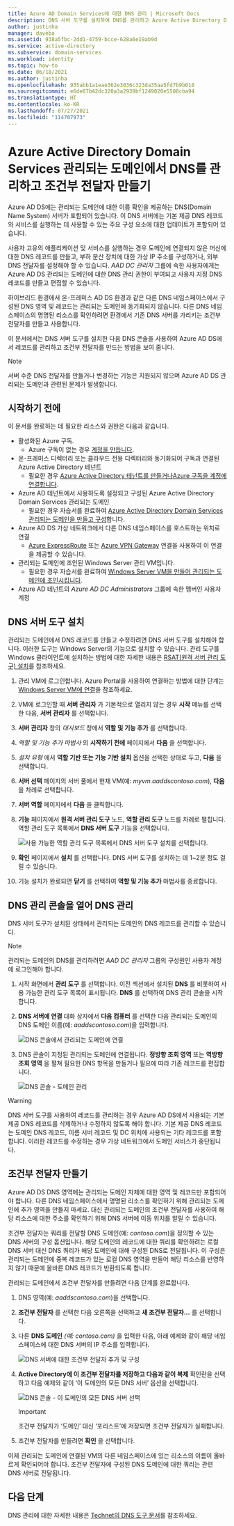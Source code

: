 ```yaml
---
title: Azure AD Domain Services에 대한 DNS 관리 | Microsoft Docs
description: DNS 서버 도구를 설치하여 DNS를 관리하고 Azure Active Directory Domain Services 관리되는 도메인에 대한 조건부 전달자를 만드는 방법을 알아봅니다.
author: justinha
manager: daveba
ms.assetid: 938a5fbc-2dd1-4759-bcce-628a6e19ab9d
ms.service: active-directory
ms.subservice: domain-services
ms.workload: identity
ms.topic: how-to
ms.date: 06/18/2021
ms.author: justinha
ms.openlocfilehash: 935abb1a1eae362e3036c323da35aa5fd7b9b018
ms.sourcegitcommit: e6de87b42dc320a3a2939bf1249020e5508cba94
ms.translationtype: HT
ms.contentlocale: ko-KR
ms.lasthandoff: 07/27/2021
ms.locfileid: "114707973"
---
```

# <a name="administer-dns-and-create-conditional-forwarders-in-an-azure-active-directory-domain-services-managed-domain"></a>Azure Active Directory Domain Services 관리되는 도메인에서 DNS를 관리하고 조건부 전달자 만들기

Azure AD DS에는 관리되는 도메인에 대한 이름 확인을 제공하는 DNS(Domain Name System) 서버가 포함되어 있습니다. 이 DNS 서버에는 기본 제공 DNS 레코드와 서비스를 실행하는 데 사용할 수 있는 주요 구성 요소에 대한 업데이트가 포함되어 있습니다.

사용자 고유의 애플리케이션 및 서비스를 실행하는 경우 도메인에 연결되지 않은 머신에 대한 DNS 레코드를 만들고, 부하 분산 장치에 대한 가상 IP 주소를 구성하거나, 외부 DNS 전달자를 설정해야 할 수 있습니다. *AAD DC 관리자* 그룹에 속한 사용자에게는 Azure AD DS 관리되는 도메인에 대한 DNS 관리 권한이 부여되고 사용자 지정 DNS 레코드를 만들고 편집할 수 있습니다.

하이브리드 환경에서 온-프레미스 AD DS 환경과 같은 다른 DNS 네임스페이스에서 구성된 DNS 영역 및 레코드는 관리되는 도메인에 동기화되지 않습니다. 다른 DNS 네임스페이스의 명명된 리소스를 확인하려면 환경에서 기존 DNS 서버를 가리키는 조건부 전달자를 만들고 사용합니다.

이 문서에서는 DNS 서버 도구를 설치한 다음 DNS 콘솔을 사용하여 Azure AD DS에서 레코드를 관리하고 조건부 전달자를 만드는 방법을 보여 줍니다.

>[!NOTE]
>서버 수준 DNS 전달자를 만들거나 변경하는 기능은 지원되지 않으며 Azure AD DS 관리되는 도메인과 관련된 문제가 발생합니다.

## <a name="before-you-begin"></a>시작하기 전에

이 문서를 완료하는 데 필요한 리소스와 권한은 다음과 같습니다.

* 활성화된 Azure 구독.
    * Azure 구독이 없는 경우 [계정을 만듭니다](https://azure.microsoft.com/free/?WT.mc_id=A261C142F).
* 온-프레미스 디렉터리 또는 클라우드 전용 디렉터리와 동기화되어 구독과 연결된 Azure Active Directory 테넌트
    * 필요한 경우 [Azure Active Directory 테넌트를 만들거나][create-azure-ad-tenant][Azure 구독을 계정에 연결합니다][associate-azure-ad-tenant].
* Azure AD 테넌트에서 사용하도록 설정되고 구성된 Azure Active Directory Domain Services 관리되는 도메인
    * 필요한 경우 자습서를 완료하여 [Azure Active Directory Domain Services 관리되는 도메인을 만들고 구성][create-azure-ad-ds-instance]합니다.
* Azure AD DS 가상 네트워크에서 다른 DNS 네임스페이스를 호스트하는 위치로 연결
    * [Azure ExpressRoute][expressroute] 또는 [Azure VPN Gateway][vpn-gateway] 연결을 사용하여 이 연결을 제공할 수 있습니다.
* 관리되는 도메인에 조인된 Windows Server 관리 VM입니다.
    * 필요한 경우 자습서를 완료하여 [Windows Server VM을 만들어 관리되는 도메인에 조인시킵니다][create-join-windows-vm].
* Azure AD 테넌트의 *Azure AD DC Administrators* 그룹에 속한 멤버인 사용자 계정

## <a name="install-dns-server-tools"></a>DNS 서버 도구 설치

관리되는 도메인에서 DNS 레코드를 만들고 수정하려면 DNS 서버 도구를 설치해야 합니다. 이러한 도구는 Windows Server의 기능으로 설치할 수 있습니다. 관리 도구를 Windows 클라이언트에 설치하는 방법에 대한 자세한 내용은 [RSAT(원격 서버 관리 도구) 설치][install-rsat]를 참조하세요.

1. 관리 VM에 로그인합니다. Azure Portal을 사용하여 연결하는 방법에 대한 단계는 [Windows Server VM에 연결][connect-windows-server-vm]을 참조하세요.
1. VM에 로그인할 때 **서버 관리자** 가 기본적으로 열리지 않는 경우 **시작** 메뉴를 선택한 다음, **서버 관리자** 를 선택합니다.
1. **서버 관리자** 창의 *대시보드* 창에서 **역할 및 기능 추가** 를 선택합니다.
1. *역할 및 기능 추가 마법사* 의 **시작하기 전에** 페이지에서 **다음** 을 선택합니다.
1. *설치 유형* 에서 **역할 기반 또는 기능 기반 설치** 옵션을 선택한 상태로 두고, **다음** 을 선택합니다.
1. **서버 선택** 페이지의 서버 풀에서 현재 VM(예: *myvm.aaddscontoso.com*), **다음** 을 차례로 선택합니다.
1. **서버 역할** 페이지에서 **다음** 을 클릭합니다.
1. **기능** 페이지에서 **원격 서버 관리 도구** 노드, **역할 관리 도구** 노드를 차례로 펼칩니다. 역할 관리 도구 목록에서 **DNS 서버 도구** 기능을 선택합니다.

    ![사용 가능한 역할 관리 도구 목록에서 DNS 서버 도구 설치를 선택합니다.](./media/manage-dns/install-dns-tools.png)

1. **확인** 페이지에서 **설치** 를 선택합니다. DNS 서버 도구를 설치하는 데 1~2분 정도 걸릴 수 있습니다.
1. 기능 설치가 완료되면 **닫기** 를 선택하여 **역할 및 기능 추가** 마법사를 종료합니다.

## <a name="open-the-dns-management-console-to-administer-dns"></a>DNS 관리 콘솔을 열어 DNS 관리

DNS 서버 도구가 설치된 상태에서 관리되는 도메인의 DNS 레코드를 관리할 수 있습니다.

> [!NOTE]
> 관리되는 도메인의 DNS를 관리하려면 *AAD DC 관리자* 그룹의 구성원인 사용자 계정에 로그인해야 합니다.

1. 시작 화면에서 **관리 도구** 를 선택합니다. 이전 섹션에서 설치된 **DNS** 를 비롯하여 사용 가능한 관리 도구 목록이 표시됩니다. **DNS** 를 선택하여 DNS 관리 콘솔을 시작합니다.
1. **DNS 서버에 연결** 대화 상자에서 **다음 컴퓨터** 를 선택한 다음 관리되는 도메인의 DNS 도메인 이름(예: *aaddscontoso.com*)을 입력합니다.

    ![DNS 콘솔에서 관리되는 도메인에 연결](./media/manage-dns/connect-dns-server.png)

1. DNS 콘솔이 지정된 관리되는 도메인에 연결됩니다. **정방향 조회 영역** 또는 **역방향 조회 영역** 을 펼쳐 필요한 DNS 항목을 만들거나 필요에 따라 기존 레코드를 편집합니다.

    ![DNS 콘솔 - 도메인 관리](./media/manage-dns/dns-manager.png)

> [!WARNING]
> DNS 서버 도구를 사용하여 레코드를 관리하는 경우 Azure AD DS에서 사용되는 기본 제공 DNS 레코드를 삭제하거나 수정하지 않도록 해야 합니다. 기본 제공 DNS 레코드는 도메인 DNS 레코드, 이름 서버 레코드 및 DC 위치에 사용되는 기타 레코드를 포함합니다. 이러한 레코드를 수정하는 경우 가상 네트워크에서 도메인 서비스가 중단됩니다.

## <a name="create-conditional-forwarders"></a>조건부 전달자 만들기

Azure AD DS DNS 영역에는 관리되는 도메인 자체에 대한 영역 및 레코드만 포함되어야 합니다. 다른 DNS 네임스페이스에서 명명된 리소스를 확인하기 위해 관리되는 도메인에 추가 영역을 만들지 마세요. 대신 관리되는 도메인의 조건부 전달자를 사용하여 해당 리소스에 대한 주소를 확인하기 위해 DNS 서버에 이동 위치를 알릴 수 있습니다.

조건부 전달자는 쿼리를 전달할 DNS 도메인(예: *contoso.com*)을 정의할 수 있는 DNS 서버의 구성 옵션입니다. 해당 도메인의 레코드에 대한 쿼리를 확인하려는 로컬 DNS 서버 대신 DNS 쿼리가 해당 도메인에 대해 구성된 DNS로 전달됩니다. 이 구성은 관리되는 도메인에 중복 레코드가 있는 로컬 DNS 영역을 만들어 해당 리소스를 반영하지 않기 때문에 올바른 DNS 레코드가 반환되도록 합니다.

관리되는 도메인에서 조건부 전달자를 만들려면 다음 단계를 완료합니다.

1. DNS 영역(예: *aaddscontoso.com*)을 선택합니다.
1. **조건부 전달자** 를 선택한 다음 오른쪽을 선택하고 **새 조건부 전달자...** 를 선택합니다.
1. 다른 **DNS 도메인** *(예: contoso.com)* 을 입력한 다음, 아래 예제와 같이 해당 네임스페이스에 대한 DNS 서버의 IP 주소를 입력합니다.

    ![DNS 서버에 대한 조건부 전달자 추가 및 구성](./media/manage-dns/create-conditional-forwarder.png)

1. **Active Directory에 이 조건부 전달자를 저장하고 다음과 같이 복제** 확인란을 선택하고 다음 예제와 같이 ‘이 도메인의 모든 DNS 서버’ 옵션을 선택합니다.

    ![DNS 콘솔 - 이 도메인의 모든 DNS 서버 선택](./media/manage-dns/store-in-domain.png)

    > [!IMPORTANT]
    > 조건부 전달자가 ‘도메인’ 대신 ‘포리스트’에 저장되면 조건부 전달자가 실패합니다. 

1. 조건부 전달자를 만들려면 **확인** 을 선택합니다.

이제 관리되는 도메인에 연결된 VM의 다른 네임스페이스에 있는 리소스의 이름이 올바르게 확인되어야 합니다. 조건부 전달자에 구성된 DNS 도메인에 대한 쿼리는 관련 DNS 서버로 전달됩니다.

## <a name="next-steps"></a>다음 단계

DNS 관리에 대한 자세한 내용은 [Technet의 DNS 도구 문서](/previous-versions/windows/it-pro/windows-server-2008-R2-and-2008/cc753579(v=ws.11))를 참조하세요.

<!-- INTERNAL LINKS -->
[create-azure-ad-tenant]: ../active-directory/fundamentals/sign-up-organization.md
[associate-azure-ad-tenant]: ../active-directory/fundamentals/active-directory-how-subscriptions-associated-directory.md
[create-azure-ad-ds-instance]: tutorial-create-instance.md
[expressroute]: ../expressroute/expressroute-introduction.md
[vpn-gateway]: ../vpn-gateway/vpn-gateway-about-vpngateways.md
[create-join-windows-vm]: join-windows-vm.md
[tutorial-create-management-vm]: tutorial-create-management-vm.md
[connect-windows-server-vm]: join-windows-vm.md#connect-to-the-windows-server-vm

<!-- EXTERNAL LINKS -->
[install-rsat]: /windows-server/remote/remote-server-administration-tools#BKMK_Thresh